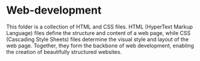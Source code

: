 # Web-development
This folder is a collection of HTML and CSS files. HTML (HyperText Markup Language) files define the structure and content of a web page, while CSS (Cascading Style Sheets) files determine the visual style and layout of the web page. Together, they form the backbone of web development, enabling the creation of beautifully structured websites.
